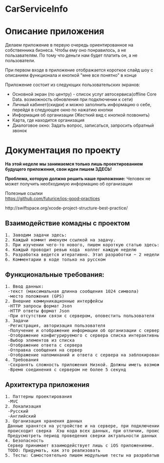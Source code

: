 # CarServiceInfo
<h1>Описание приложения</h1>
<p>Делаем приложение в первую очередь ориентированное на собственника бизнеса. Чтобы ему оно понравилось, а не пользавателям. По тому что деньги нам будет платить он, а не пользователи.</p>
<p>При первом входе в приложение отображается короткое слайд шоу с описанием функционала и кнопкой "мне все понятно" в конце</p>
<p>Приложение состоит из следующих пользовательских экранов:</p>
<ul>
<li>Основной экран (по центру) - список услуг автосервиса(offline Core Data. возможность обновления при подключении к сети)</li>
<li>Личный кабинет(скидки) и можно заполнить информацию о себе, перейдя в следующее окно по нажатию кнопки</li>
<li>Информация об организации (Жесткий вид с кнопкой позвонить)</li>
<li>Карта, где находится организация</li>
<li>Диалоговое окно: Задать вопрос, записаться, запросить обратный звонок</li>
</ul>
<h1>Документация по проекту</h1>
<p><strong>На этой неделе мы занимаемся только лишь проектированием будущего приложения, свои идеи пишем ЗДЕСЬ!</strong></p>
<p><strong>Проблема, которую должно решить наше приложение:</strong> Человек не может получить необходимую информацию об организации</p>

<p>Полезные ссылки <br/> <a href="https://github.com/futurice/ios-good-practices">https://github.com/futurice/ios-good-practices</a></p>
<p>http://swiftspace.org/xcode-project-structure-best-practice/</p>

<h2>Взаимодействие комадны с проектом</h2>
<pre>
1. Заводим задачи здесь:
2. Каждый коммит именуем ссылкой на задачу.
3. При изучении чего-то нового, пишем короткую статью здесь:
4. Каждый проводит ревью кода  коллег каждую неделю
5. Разработка ведется итеративно. Этап разработки ~ 2 недели
6. Комментарии в коде только на русском
</pre>

<h2>Функциональные требования:</h2>
<pre>
1. Ввод данных:
 -текст (максимальная длинна сообщения 1024 символа)
 -место положения (GPS)
2. Внешние коммуникационные интерфейсы
 -HTTP запросы формат Json
 -HTTP ответы формат Json
 -При отсутствии связи с сервером, оповестить пользователя  (Пример Youtube)
3. Задачи
 -Регистрация, авторизация пользователя
 -Получение и отображение информации об организации с сервера
 -Отображение конфигурируемого с сервера списка интерактивных элементов (далее - Элементов)
 -Выбор элементов из списка 
 -Отображение ответа с сервера
 -Отправка сообщения на сервер
 -Отображение напоминаний и ответа с сервера на заблокированном устройстве
4. Требования
 -Сохранять сложность приложения Низкой. Должны иметь возможность портировать приложение на андроид за неделю.
 -Время соединения с сервером не более 5 секунд
</pre>

<h2>Архитектура приложения</h2>
<pre>
1. Паттерны проектирования 
 -MVC
2. Локализация
 -Русский
 -Английский
3. Организация хранения данных
 Данные хранятся на устройстве и на сервере, при подключении к серверу
 происходит сверка  Хэш кода всех данных, при отличии, происходит обновление.
 Предусмотреть период проведения сверки актуальности данных для Разных View.
4. Безопасность
 Сервер принимает взаимодействует лишь с iOS приложениями.
 TODO: Придумать, как это реализовать
5. Тесты: Самостоятельно пишем модульные тесты на разрабатываемый функционал.
</pre>
